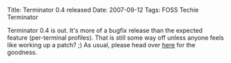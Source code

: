 Title: Terminator 0.4 released
Date: 2007-09-12
Tags: FOSS Techie Terminator

Terminator 0.4 is out. It's more of a bugfix release than the expected feature (per-terminal profiles). That is still some way off unless anyone feels like working up a patch? ;)
As usual, please head over [here](http://www.tenshu.net/terminator/) for the goodness.
